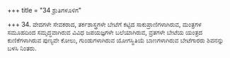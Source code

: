 +++
title = "34 ಶ್ರುತಿಗಳೂಳಿಗ"

+++
34. ವೇದಗಳೇ ಸೇವಕರಾದ, ತರ್ಕಶಾಸ್ತ್ರಗಳೇ ಬೇಟೆಗೆ ಕಟ್ಟಿದ ಸಾಕುಪ್ರಾಣಿಗಳಾಗಿರುವ, ಮಂತ್ರಗಳ ಸಮೂಹದಿಂದ ಸಮೃದ್ಧವಾಗಿರುವ ವಿವಿಧ ಜಪಯಜ್ಞಗಳೇ  ಬಲೆಯಾಗಿರುವ, ವ್ರತಗಳೇ ಬೇಟೆಯ ಯಂತ್ರದ ಕುಣಿಕೆಗಳಾಗಿರುವ  ಪುಣ್ಯವೇ ಕೋಲು, ಗುಂಡುಗಳಾಗಿರುವ ಯೋಗಸ್ಥಿತಿಯೆ ಬಾಣಗಳಾಗಿರುವ ಬೇಟೆಗಾರರು ಶಿವನನ್ನು ಬಳಸಿ ನಿಂತರು.